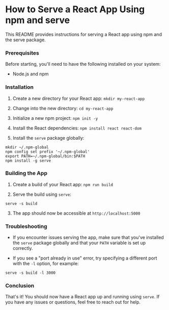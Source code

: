 # How to Serve a React App Using npm and serve

This README provides instructions for serving a React app using npm and the serve package.

### Prerequisites
Before starting, you'll need to have the following installed on your system:

- Node.js and npm

### Installation
1. Create a new directory for your React app: `mkdir my-react-app`

2. Change into the new directory: `cd my-react-app`

3. Initialize a new npm project: `npm init -y`

4. Install the React dependencies: `npm install react react-dom`

5. Install the `serve` package globally:

```shell
mkdir ~/.npm-global
npm config set prefix '~/.npm-global'
export PATH=~/.npm-global/bin:$PATH
npm install -g serve
```

### Building the App
1. Create a build of your React app: `npm run build`

2. Serve the build using `serve`:

```shell
serve -s build
```

3. The app should now be accessible at `http://localhost:5000`
### Troubleshooting
- If you encounter issues serving the app, make sure that you've installed the `serve` package globally and that your `PATH` variable is set up correctly.

- If you see a "port already in use" error, try specifying a different port with the `-l` option, for example:

```shell
serve -s build -l 3000
```

### Conclusion
That's it! You should now have a React app up and running using `serve`. If you have any issues or questions, feel free to reach out for help.
